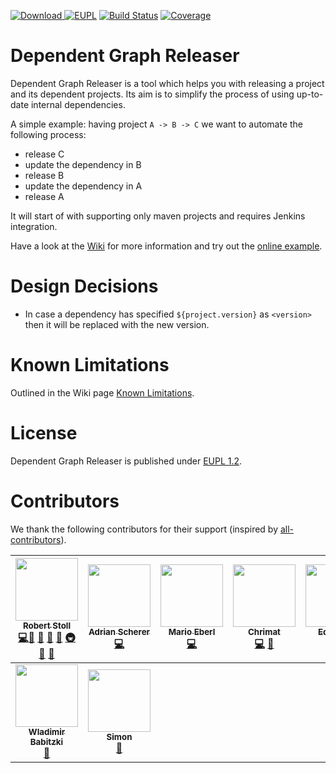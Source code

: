 [![Download](https://api.bintray.com/packages/loewenfels/oss/dep-graph-releaser/images/download.svg) ](https://bintray.com/loewenfels/oss/dep-graph-releaser/_latestVersion)
[![EUPL](https://img.shields.io/badge/license-EUPL%201.2-brightgreen.svg)](https://joinup.ec.europa.eu/collection/eupl/eupl-text-11-12)
[![Build Status](https://travis-ci.org/loewenfels/dep-graph-releaser.svg?tag=v0.7.2)](https://travis-ci.org/loewenfels/dep-graph-releaser/branches)
[![Coverage](https://codecov.io/github/loewenfels/dep-graph-releaser/coverage.svg?tag=v0.7.2)](https://codecov.io/github/loewenfels/dep-graph-releaser?tag=v0.7.2)

# Dependent Graph Releaser
Dependent Graph Releaser is a tool which helps you with releasing a project and its dependent projects.
Its aim is to simplify the process of using up-to-date internal dependencies.
 
A simple example: having project `A -> B -> C` we want to automate the following process:
- release C
- update the dependency in B
- release B
- update the dependency in A
- release A

It will start of with supporting only maven projects and requires Jenkins integration.

Have a look at the [Wiki](https://github.com/loewenfels/dep-graph-releaser/wiki) 
for more information and try out the [online example](https://loewenfels.github.io/dep-graph-releaser/#./release.json).
   
# Design Decisions   
- In case a dependency has specified `${project.version}` as `<version>` then it will be replaced with the new version.
   
# Known Limitations

Outlined in the Wiki page [Known Limitations](https://github.com/loewenfels/dep-graph-releaser/wiki/Known-Limitations).

# License
Dependent Graph Releaser is published under [EUPL 1.2](https://joinup.ec.europa.eu/collection/eupl/eupl-text-11-12).

# Contributors

We thank the following contributors for their support (inspired by [all-contributors](https://github.com/kentcdodds/all-contributors#emoji-key)).

| [<img src="https://avatars0.githubusercontent.com/u/5557885?s=460&v=4" width="100px;"/><br /><sub><b>Robert Stoll</b></sub>](https://tutteli.ch)<br/> [💻](#code "Code")[🤔](#ideas "Ideas & Planing") [💬](#questions "Answering Questions") [👀](#review "Review Pull Requests") [📖](#doc "Documentation") [🚇](#infrastructure "Infrastructure") [🔧](#tools "Tools") [🐛](#bug "Bug Reports") | [<img src="https://avatars1.githubusercontent.com/u/39348110?s=460&v=4" width="100px;"/><br /><sub><b>Adrian Scherer</b></sub>](https://github.com/schereradi)<br/> [💻](#code "Code") | [<img src="https://avatars1.githubusercontent.com/u/22729797?s=460&v=4" width="100px;"/><br /><sub><b>Mario Eberl</b></sub>](https://github.com/hubmop)<br/> [💻](#code "Code") | [<img src="https://avatars3.githubusercontent.com/u/14939597?s=460&v=4" width="100px"/><br /><sub><b>Chrimat</b></sub>](https://github.com/Chrimat)<br/> [💻](#code "Code") [🐛](#bug "Bug Reports") | [<img src="https://avatars2.githubusercontent.com/u/5530915?s=460&v=4" width="100px"/><br /><sub><b>Edimasta</b></sub>](https://github.com/Edimasta)<br/> [💻](#code "Code") | [<img src="https://avatars0.githubusercontent.com/u/37987805?s=460&v=4" width="100px"/><br /><sub><b>kayth1</b></sub>](https://github.com/kayth1)<br/> [🐛](#bug "Bug Reports") |
| :---: | :---: | :---: | :---: | :---: | :---: |
| [<img src="https://avatars3.githubusercontent.com/u/36969748?s=460&v=4" width="100px;"/><br /><sub><b>Wladimir Babitzki</b></sub>](https://github.com/wbabitzki)<br/> [🐛](#bug "Bug Reports") | [<img src="https://avatars0.githubusercontent.com/u/20090741?s=460&v=4" width="100px;"/><br /><sub><b>Simon</b></sub>](https://github.com/sniederb)<br/> [🐛](#bug "Bug Reports") |